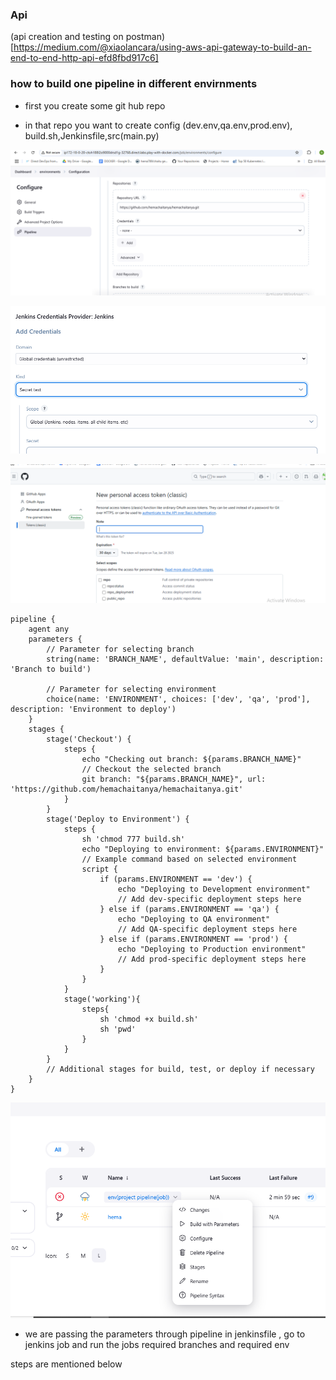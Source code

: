 ### Api

(api creation and testing on postman)[https://medium.com/@xiaolancara/using-aws-api-gateway-to-build-an-end-to-end-http-api-efd8fbd917c6]


### how to build one pipeline in different envirnments

* first you create some git hub repo 

* in that repo you want to create  config (dev.env,qa.env,prod.env), build.sh,Jenkinsfile,src(main.py)

![hema](./Images/001.png)

![hema](./Images/002.png)

![hema](./Images/003.png)

```Jenkinsfile
pipeline {
    agent any
    parameters {
        // Parameter for selecting branch
        string(name: 'BRANCH_NAME', defaultValue: 'main', description: 'Branch to build')
        
        // Parameter for selecting environment
        choice(name: 'ENVIRONMENT', choices: ['dev', 'qa', 'prod'], description: 'Environment to deploy')
    }
    stages {
        stage('Checkout') {
            steps {
                echo "Checking out branch: ${params.BRANCH_NAME}"
                // Checkout the selected branch
                git branch: "${params.BRANCH_NAME}", url: 'https://github.com/hemachaitanya/hemachaitanya.git'
            }
        }
        stage('Deploy to Environment') {
            steps {
                sh 'chmod 777 build.sh'
                echo "Deploying to environment: ${params.ENVIRONMENT}"
                // Example command based on selected environment
                script {
                    if (params.ENVIRONMENT == 'dev') {
                        echo "Deploying to Development environment"
                        // Add dev-specific deployment steps here
                    } else if (params.ENVIRONMENT == 'qa') {
                        echo "Deploying to QA environment"
                        // Add QA-specific deployment steps here
                    } else if (params.ENVIRONMENT == 'prod') {
                        echo "Deploying to Production environment"
                        // Add prod-specific deployment steps here
                    }
                }
            }
            stage('working'){
                steps{
                    sh 'chmod +x build.sh'
                    sh 'pwd'
                }
            }
        }
        // Additional stages for build, test, or deploy if necessary
    }
}
```

![image](./Images/01.png)

* we are passing the parameters through pipeline in jenkinsfile , go to jenkins job and run the jobs required branches and required env

steps are mentioned below 

